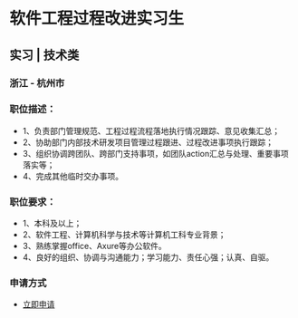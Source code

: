 
# 软件工程过程改进实习生
## 实习  |  技术类
### 浙江 - 杭州市

### 职位描述：
- 1、负责部门管理规范、工程过程流程落地执行情况跟踪、意见收集汇总；
- 2、协助部门内部技术研发项目管理过程跟进、过程改进事项执行跟踪；
- 3、组织协调跨团队、跨部门支持事项，如团队action汇总与处理、重要事项落实等；
- 4、完成其他临时交办事项。

### 职位要求：
- 1、本科及以上；
- 2、软件工程、计算机科学与技术等计算机工科专业背景；
- 3、熟练掌握office、Axure等办公软件。
- 4、良好的组织、协调与沟通能力；学习能力、责任心强；认真、自驱。
### 申请方式
- <a href="mailto:hr@tuya.com?subject=求职简历-软件工程过程改进实习生-来自GitHub">立即申请</a>